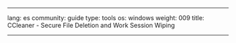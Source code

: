 

---

lang: es
community: guide
type: tools
os: windows
weight: 009
title: CCleaner - Secure File Deletion and Work Session Wiping

---

<stub>

